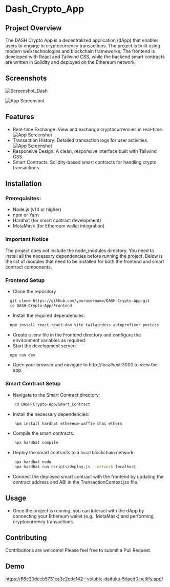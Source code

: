 
# Dash_Crypto_App
## Project Overview

The DASH Crypto App is a decentralized application (dApp) that enables users to engage in cryptocurrency transactions. The project is built using modern web technologies and blockchain frameworks. The frontend is developed with React and Tailwind CSS, while the backend smart contracts are written in Solidity and deployed on the Ethereum network.

## Screenshots

![Screenshot_Dash](https://github.com/user-attachments/assets/21103fd6-4f88-46e5-a626-9d7853171413)

![App Screenshot](fontend/images/Screenshot_services.png)
## Features

- Real-time Exchange: View and exchange cryptocurrencies in real-time.
![App Screenshot](fontend/images/Screenshot_exchange.png)
- Transaction History: Detailed transaction logs for user activities.
![App Screenshot](fontend/images/Screenshot_transaction.png)
- Responsive Design: A clean, responsive interface built with Tailwind CSS.
- Smart Contracts: Solidity-based smart contracts for handling crypto transactions.


## Installation

### Prerequisites:
- Node.js (v14 or higher)
- npm or Yarn
- Hardhat (for smart contract development)
- MetaMask (for Ethereum wallet integration)

### Important Notice
The project does not include the node_modules directory. You need to install all the necessary dependencies before running the project. Below is the list of modules that need to be installed for both the frontend and smart contract components.

### Frontend Setup

- Clone the repository
```bash
  git clone https://github.com/yourusername/DASH-Crypto-App.git
  cd DASH-Crypto-App/Frontend
```

- Install the required dependencies:
```bash
  npm install react react-dom vite tailwindcss autoprefixer postcss
```
- Create a .env file in the Frontend directory and configure the environment variables as required.
- Start the development server:
```bash
  npm run dev
```
- Open your browser and navigate to http://localhost:3000 to view the app.

### Smart Contract Setup
- Navigate to the Smart Contract directory:
```bash
    cd DASH-Crypto-App/Smart_Contract
```
- Install the necessary dependencies:
```bash
    npm install hardhat ethereum-waffle chai ethers
```
- Compile the smart contracts:
```bash
    npx hardhat compile
```
- Deploy the smart contracts to a local blockchain network:
```bash
    npx hardhat node
    npx hardhat run scripts/deploy.js --network localhost
```
- Connect the deployed smart contract with the frontend by updating the contract address and ABI in the TransactionContext.jsx file.

## Usage
- Once the project is running, you can interact with the dApp by connecting your Ethereum wallet (e.g., MetaMask) and performing cryptocurrency transactions.

## Contributing
Contributions are welcome! Please feel free to submit a Pull Request.


## Demo

https://66c20decb5731ca3c2cdc142--voluble-daifuku-5daed0.netlify.app/

